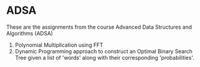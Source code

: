 # ADSA
These are the assignments from the course Advanced Data Structures and Algorithms (ADSA)
1. Polynomial Multiplication using FFT
2. Dynamic Programming approach to construct an Optimal Binary Search Tree given a list of 'words' along with their corresponding 'probabilities'.
